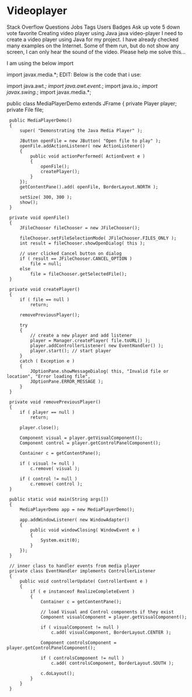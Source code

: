 # Videoplayer


Stack Overflow
Questions Jobs Tags Users Badges Ask
up vote
5
down vote
favorite
Creating video player using Java
java video-player
I need to create a video player using Java for my project. I have already checked many examples on the Internet. Some of them run, but do not show any screen, I can only hear the sound of the video. Please help me solve this...

I am using the below import

import javax.media.*;
EDIT: Below is the code that i use:

import java.awt.*;
 import java.awt.event.*;
 import java.io.*;
 import javax.swing.*;
 import javax.media.*;

 public class MediaPlayerDemo extends JFrame 
 {
     private Player player;
     private File file;

     public MediaPlayerDemo()
     {
         super( "Demonstrating the Java Media Player" );

         JButton openFile = new JButton( "Open file to play" );
         openFile.addActionListener( new ActionListener() 
         {
             public void actionPerformed( ActionEvent e )
             {
                 openFile();
                 createPlayer();
             }
         });
         getContentPane().add( openFile, BorderLayout.NORTH );

         setSize( 300, 300 );
         show();
     }

     private void openFile()
     {
         JFileChooser fileChooser = new JFileChooser();

         fileChooser.setFileSelectionMode( JFileChooser.FILES_ONLY );
         int result = fileChooser.showOpenDialog( this );

         // user clicked Cancel button on dialog
         if ( result == JFileChooser.CANCEL_OPTION )
             file = null;
         else
             file = fileChooser.getSelectedFile();
     }

     private void createPlayer()
     {
         if ( file == null )
             return;

         removePreviousPlayer();

         try 
         {
             // create a new player and add listener
             player = Manager.createPlayer( file.toURL() );
             player.addControllerListener( new EventHandler() );
             player.start(); // start player
         }
         catch ( Exception e )
         {
             JOptionPane.showMessageDialog( this, "Invalid file or location", "Error loading file",
             JOptionPane.ERROR_MESSAGE );
         }
     }

     private void removePreviousPlayer()
     {
         if ( player == null )
             return;

         player.close();

         Component visual = player.getVisualComponent();
         Component control = player.getControlPanelComponent();

         Container c = getContentPane();

         if ( visual != null )
             c.remove( visual );

         if ( control != null )
             c.remove( control );
     }

     public static void main(String args[])
     {
         MediaPlayerDemo app = new MediaPlayerDemo();

         app.addWindowListener( new WindowAdapter() 
         {
             public void windowClosing( WindowEvent e )
             {
                 System.exit(0);
             }
         });
     }

     // inner class to handler events from media player
     private class EventHandler implements ControllerListener 
     {
         public void controllerUpdate( ControllerEvent e ) 
         {
             if ( e instanceof RealizeCompleteEvent ) 
             {
                 Container c = getContentPane();

                 // load Visual and Control components if they exist
                 Component visualComponent = player.getVisualComponent();

                 if ( visualComponent != null )
                     c.add( visualComponent, BorderLayout.CENTER );

                 Component controlsComponent = player.getControlPanelComponent();

                 if ( controlsComponent != null )
                     c.add( controlsComponent, BorderLayout.SOUTH );

                 c.doLayout();
             }
         }
     }
 
